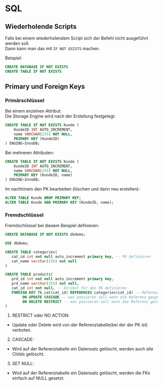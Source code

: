 # SQL
## Wiederholende Scripts
Falls bei einem wiederholendem Script sich der Befehl nicht ausgeführt werden soll.  
Dann kann man das mit `IF NOT EXISTS` machen.  

Beispiel:
```sql
CREATE DATABASE IF NOT EXISTS
CREATE TABLE IF NOT EXISTS
```

## Primary und Foreign Keys
### Primärschlüssel
Bei einem enzelnen Attribut:  
Die Storage Engine wird nach der Erstellung festgelegt.   
```sql
CREATE TABLE IF NOT EXISTS Kunde (
    KundeID INT AUTO_INCREMENT,
    name VARCHAR(255) NOT NULL,
    PRIMARY KEY (KundeID)
) ENGINE=InnoDB;
```

Bei mehreren Attributen:  
```sql
CREATE TABLE IF NOT EXISTS Kunde (
    KundeID INT AUTO_INCREMENT,
    name VARCHAR(255) NOT NULL,
    PRIMARY KEY (KundeID, name)
) ENGINE=InnoDB;
```

Im nachhinein den PK bearbeiten (löschen und dann neu erstellen):  
```sql
ALTER TABLE Kunde DROP PRIMARY KEY; 
ALTER TABLE Kunde ADD PRIMARY KEY (KundeID, name);
```

### Fremdschlüssel
Fremdschlüssel bei diesem Beispiel definieren:  
```sql
CREATE DATABASE IF NOT EXISTS dbdemo;

USE dbdemo;

CREATE TABLE categories(
   cat_id int not null auto_increment primary key, -- PK definieren 
   cat_name varchar(255) not null
) 

CREATE TABLE products(
   prd_id int not null auto_increment primary key,
   prd_name varchar(355) not null,
   cat_id int not null, -- Atribut für den FK definieren 
   FOREIGN KEY fk_cat(cat_id) REFERENCES categories(cat_id) -- Referenz setzen
        ON UPDATE CASCADE -- was passieren soll wenn die Referenz geupdated wird
        ON DELETE RESTRICT -- was passieren soll wenn die Referenz gelöscht wird
)
```

1. RESTRICT oder NO ACTION:  
- Update oder Delete wird von der Referenztabelle(bei der der PK ist) verboten.  
2. CASCADE:  
- Wird auf der Referenztabelle ein Datensatz gelöscht, werden auch alle Childs gelöscht.  
3. SET NULL:  
- Wird auf der Referenztabelle ein Datensatz gelöscht, werden die FKs einfach auf NULL gesetzt.  